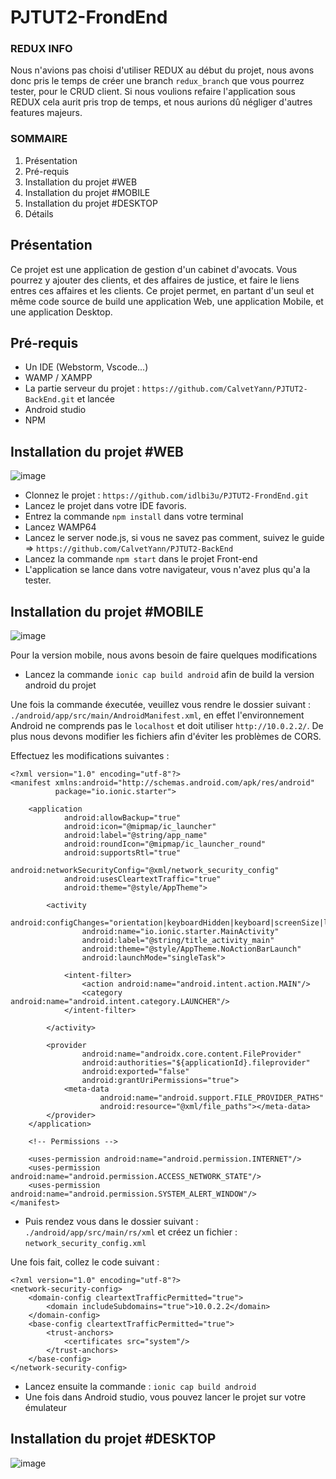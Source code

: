 # PJTUT2-FrondEnd

### REDUX INFO
Nous n'avions pas choisi d'utiliser REDUX au début du projet, nous avons donc pris le temps de créer une branch `redux_branch` que vous pourrez tester, pour le CRUD client. 
Si nous voulions refaire l'application sous REDUX cela aurit pris trop de temps, et nous aurions dû négliger d'autres features majeurs. 


### SOMMAIRE 

1. Présentation
2. Pré-requis
3. Installation du projet #WEB
4. Installation du projet #MOBILE
5. Installation du projet #DESKTOP
6. Détails

## Présentation 
Ce projet est une application de gestion d'un cabinet d'avocats. 
Vous pourrez y ajouter des clients, et des affaires de justice, et faire le liens entres ces affaires et les clients.
Ce projet permet, en partant d'un seul et même code source de build une application Web, une application Mobile, et une application Desktop.

## Pré-requis

* Un IDE (Webstorm, Vscode...)
* WAMP / XAMPP
* La partie serveur du projet : `https://github.com/CalvetYann/PJTUT2-BackEnd.git` et lancée
* Android studio
* NPM

## Installation du projet #WEB
![image](https://user-images.githubusercontent.com/77775081/162492609-4270b76c-bffe-4747-b732-2cc683826a34.png)

* Clonnez le projet : `https://github.com/idlbi3u/PJTUT2-FrondEnd.git`
* Lancez le projet dans votre IDE favoris. 
* Entrez la commande `npm install` dans votre terminal 
* Lancez WAMP64
* Lancez le server node.js, si vous ne savez pas comment, suivez le guide => `https://github.com/CalvetYann/PJTUT2-BackEnd`
* Lancez la commande `npm start` dans le projet Front-end
* L'application se lance dans votre navigateur, vous n'avez plus qu'a la tester.


## Installation du projet #MOBILE
![image](https://user-images.githubusercontent.com/77775081/162492982-a2bd2597-60ce-4b3b-92c3-e75c38678efb.png)


Pour la version mobile, nous avons besoin de faire quelques modifications

* Lancez la commande `ionic cap build android` afin de build la version android du projet

Une fois la commande éxecutée, veuillez vous rendre le dossier suivant : `./android/app/src/main/AndroidManifest.xml`, en effet l'environnement Android ne comprends pas le `localhost` et doit utiliser `http://10.0.2.2/`. De plus nous devons modifier les fichiers afin d'éviter les problèmes de CORS.

Effectuez les modifications suivantes : 
```
<?xml version="1.0" encoding="utf-8"?>
<manifest xmlns:android="http://schemas.android.com/apk/res/android"
          package="io.ionic.starter">

    <application
            android:allowBackup="true"
            android:icon="@mipmap/ic_launcher"
            android:label="@string/app_name"
            android:roundIcon="@mipmap/ic_launcher_round"
            android:supportsRtl="true"
            android:networkSecurityConfig="@xml/network_security_config"
            android:usesCleartextTraffic="true"
            android:theme="@style/AppTheme">

        <activity
                android:configChanges="orientation|keyboardHidden|keyboard|screenSize|locale|smallestScreenSize|screenLayout|uiMode"
                android:name="io.ionic.starter.MainActivity"
                android:label="@string/title_activity_main"
                android:theme="@style/AppTheme.NoActionBarLaunch"
                android:launchMode="singleTask">

            <intent-filter>
                <action android:name="android.intent.action.MAIN"/>
                <category android:name="android.intent.category.LAUNCHER"/>
            </intent-filter>

        </activity>

        <provider
                android:name="androidx.core.content.FileProvider"
                android:authorities="${applicationId}.fileprovider"
                android:exported="false"
                android:grantUriPermissions="true">
            <meta-data
                    android:name="android.support.FILE_PROVIDER_PATHS"
                    android:resource="@xml/file_paths"></meta-data>
        </provider>
    </application>

    <!-- Permissions -->

    <uses-permission android:name="android.permission.INTERNET"/>
    <uses-permission android:name="android.permission.ACCESS_NETWORK_STATE"/>
    <uses-permission android:name="android.permission.SYSTEM_ALERT_WINDOW"/>
</manifest>

```


* Puis rendez vous dans le dossier suivant : `./android/app/src/main/rs/xml` et créez un fichier : `network_security_config.xml`

Une fois fait, collez le code suivant : 
```
<?xml version="1.0" encoding="utf-8"?>
<network-security-config>
    <domain-config cleartextTrafficPermitted="true">
        <domain includeSubdomains="true">10.0.2.2</domain>
    </domain-config>
    <base-config cleartextTrafficPermitted="true">
        <trust-anchors>
            <certificates src="system"/>
        </trust-anchors>
    </base-config>
</network-security-config>
```

* Lancez ensuite la commande : `ionic cap build android`
* Une fois dans Android studio, vous pouvez lancer le projet sur votre émulateur

## Installation du projet #DESKTOP

![image](https://user-images.githubusercontent.com/77775081/162493526-83d6d6bc-a314-455e-8b12-ced9db8981a4.png)


